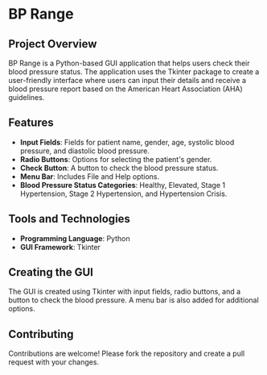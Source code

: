 # BP Range

## Project Overview
BP Range is a Python-based GUI application that helps users check their blood pressure status. The application uses the Tkinter package to create a user-friendly interface where users can input their details and receive a blood pressure report based on the American Heart Association (AHA) guidelines.

## Features
- **Input Fields**: Fields for patient name, gender, age, systolic blood pressure, and diastolic blood pressure.
- **Radio Buttons**: Options for selecting the patient's gender.
- **Check Button**: A button to check the blood pressure status.
- **Menu Bar**: Includes File and Help options.
- **Blood Pressure Status Categories**: Healthy, Elevated, Stage 1 Hypertension, Stage 2 Hypertension, and Hypertension Crisis.

## Tools and Technologies
- **Programming Language**: Python
- **GUI Framework**: Tkinter

## Creating the GUI
The GUI is created using Tkinter with input fields, radio buttons, and a button to check the blood pressure. A menu bar is also added for additional options.

## Contributing
Contributions are welcome! Please fork the repository and create a pull request with your changes.
